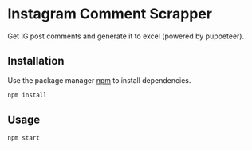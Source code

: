 # Instagram Comment Scrapper

Get IG post comments and generate it to excel (powered by puppeteer).

## Installation

Use the package manager [npm](https://www.npmjs.com/) to install dependencies.

```bash
npm install
```

## Usage

```bash
npm start
```

